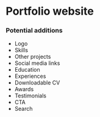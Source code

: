 # Portfolio website

### Potential additions

- Logo
- Skills
- Other projects
- Social media links
- Education
- Experiences
- Downloadable CV
- Awards
- Testimonials
- CTA
- Search
